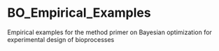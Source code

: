 # BO_Empirical_Examples

Empirical examples for the method primer on Bayesian optimization for experimental design of bioprocesses
